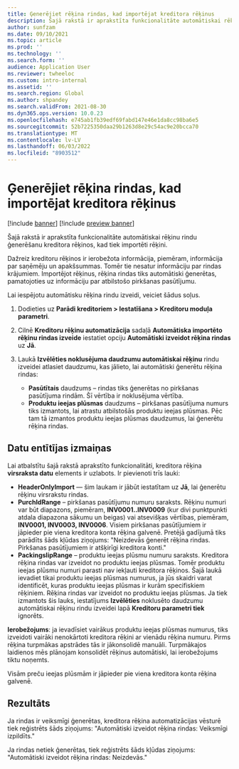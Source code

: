 ```yaml
---
title: Ģenerējiet rēķina rindas, kad importējat kreditora rēķinus
description: Šajā rakstā ir aprakstīta funkcionalitāte automātiskai rēķinu rindu ģenerēšanu kreditora rēķinos, kad tiek importēti rēķini.
author: sunfzam
ms.date: 09/10/2021
ms.topic: article
ms.prod: ''
ms.technology: ''
ms.search.form: ''
audience: Application User
ms.reviewer: twheeloc
ms.custom: intro-internal
ms.assetid: ''
ms.search.region: Global
ms.author: shpandey
ms.search.validFrom: 2021-08-30
ms.dyn365.ops.version: 10.0.23
ms.openlocfilehash: e745ab1fb39edf69fabd147e46e1da8cc98ba6e5
ms.sourcegitcommit: 52b7225350daa29b1263d8e29c54ac9e20bcca70
ms.translationtype: MT
ms.contentlocale: lv-LV
ms.lasthandoff: 06/03/2022
ms.locfileid: "8903512"
---
```

# <a name="generate-invoice-lines-when-you-import-vendor-invoices"></a>Ģenerējiet rēķina rindas, kad importējat kreditora rēķinus

[!include [banner](../includes/banner.md)]
[!include [preview banner](../includes/preview-banner.md)]

Šajā rakstā ir aprakstīta funkcionalitāte automātiskai rēķinu rindu ģenerēšanu kreditora rēķinos, kad tiek importēti rēķini.

Dažreiz kreditoru rēķinos ir ierobežota informācija, piemēram, informācija par saņēmēju un apakšsummas. Tomēr tie nesatur informāciju par rindas krājumiem. Importējot rēķinus, rēķina rindas tiks automātiski ģenerētas, pamatojoties uz informāciju par atbilstošo pirkšanas pasūtījumu.

Lai iespējotu automātisku rēķina rindu izveidi, veiciet šādus soļus.

1.  Dodieties uz **Parādi kreditoriem \> Iestatīšana \> Kreditoru moduļa parametri**.
2.  Cilnē **Kreditoru rēķinu automatizācija** sadaļā **Automātiska importēto rēķinu rindas izveide** iestatiet opciju **Automātiski izveidot rēķina rindas** uz **Jā**. 
4.  Laukā **Izvēlēties noklusējuma daudzumu automātiskai rēķinu** rindu izveidei atlasiet daudzumu, kas jālieto, lai automātiski ģenerētu rēķina rindas:

    - **Pasūtītais** daudzums – rindas tiks ģenerētas no pirkšanas pasūtījuma rindām. Šī vērtība ir noklusējuma vērtība.
    - **Produktu ieejas plūsmas** daudzums – pirkšanas pasūtījuma numurs tiks izmantots, lai atrastu atbilstošās produktu ieejas plūsmas. Pēc tam tā izmantos produktu ieejas plūsmas daudzumus, lai ģenerētu rēķina rindas.

## <a name="data-entity-changes"></a>Datu entītījas izmaiņas

Lai atbalstītu šajā rakstā aprakstīto funkcionalitāti, kreditora rēķina **virsraksta datu** elements ir uzlabots. Ir pievienoti trīs lauki:

- **HeaderOnlyImport** — šim laukam ir jābūt iestatītam uz **Jā**, lai ģenerētu rēķinu virsrakstu rindas.
- **PurchIdRange** – pirkšanas pasūtījumu numuru saraksts. Rēķinu numuri var būt diapazons, piemēram, **INV0001..INV0009** (kur divi punktpunkti atdala diapazona sākumu un beigas) vai atsevišķas vērtības, piemēram, **INV0001, INV0003, INV0006**. Visiem pirkšanas pasūtījumiem ir jāpieder pie viena kreditora konta rēķina galvenē. Pretējā gadījumā tiks parādīts šāds kļūdas ziņojums: "Neizdevās ģenerēt rēķina rindas. Pirkšanas pasūtījumiem ir atšķirīgi kreditora konti."
- **PackingslipRange** – produktu ieejas plūsmu numuru saraksts. Kreditora rēķina rindas var izveidot no produktu ieejas plūsmas. Tomēr produktu ieejas plūsmu numuri parasti nav iekļauti kreditora rēķinos. Šajā laukā ievadiet tikai produktu ieejas plūsmas numurus, ja jūs skaidri varat identificēt, kuras produktu ieejas plūsmas ir kurām specifiskiem rēķiniem. Rēķina rindas var izveidot no produktu ieejas plūsmas. Ja tiek izmantots šis lauks, iestatījums **Izvēlēties** noklusēto daudzumu automātiskai rēķinu rindu izveidei lapā **Kreditoru parametri tiek** ignorēts. 

**Ierobežojums**: ja ievadīsiet vairākus produktu ieejas plūsmas numurus, tiks izveidoti vairāki nenokārtoti kreditora rēķini ar vienādu rēķina numuru. Pirms rēķina turpmākas apstrādes tās ir jākonsolidē manuāli. Turpmākajos laidienos mēs plānojam konsolidēt rēķinus automātiski, lai ierobežojums tiktu noņemts.

Visām preču ieejas plūsmām ir jāpieder pie viena kreditora konta rēķina galvenē.

## <a name="result"></a>Rezultāts

Ja rindas ir veiksmīgi ģenerētas, kreditora rēķina automatizācijas vēsturē tiek reģistrēts šāds ziņojums: "Automātiski izveidot rēķina rindas: Veiksmīgi izpildīts."

Ja rindas netiek ģenerētas, tiek reģistrēts šāds kļūdas ziņojums: "Automātiski izveidot rēķina rindas: Neizdevās."
